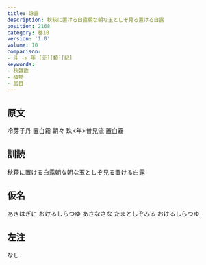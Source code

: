 ```yaml
---
title: 詠露
description: 秋萩に置ける白露朝な朝な玉としぞ見る置ける白露
position: 2168
category: 巻10
version: '1.0'
volume: 10
comparison:
- 斗 -> 年 [元][類][紀]
keywords:
- 秋雑歌
- 植物
- 属目
---
```


## 原文

冷芽子丹 置白霧 朝々 珠<年>曽見流 置白霧

## 訓読

秋萩に置ける白露朝な朝な玉としぞ見る置ける白露

## 仮名

あきはぎに おけるしらつゆ あさなさな たまとしぞみる おけるしらつゆ

## 左注

なし

